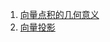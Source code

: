 1. [向量点积的几何意义](https://www.cnblogs.com/gxcdream/p/7597865.html)
2. [向量投影](https://www.cnblogs.com/graphics/archive/2010/08/03/1791626.html)

